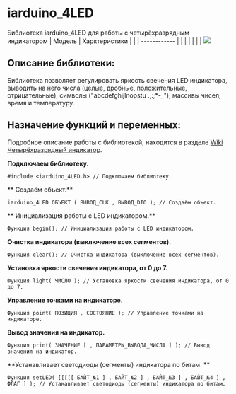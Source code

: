 # iarduino_4LED
Библиотека iarduino_4LED для работы с четырёхразрядным индикатором
| Модель  |  Харктеристики |
|  | ------------ |
|   |   |
|   |   |
[![](https://wiki.iarduino.ru/img/resources/702/702.svg)](https://wiki.iarduino.ru/page/chetyrehrazryadnyy-indikator-trema-modul/)

## Описание библиотеки:
Библиотека позволяет регулировать яркость свечения LED индикатора, выводить на него числа (целые, дробные, положительные, отрицательные), символы ("abcdefghijlnopstu .,:;*-_"), массивы чисел, время и температуру.

## Назначение функций и переменных:
Подробное описание работы с библиотекой, находится в разделе [Wiki Четырёхразрядный индикатор](https://wiki.iarduino.ru/page/chetyrehrazryadnyy-indikator-trema-modul/ "Wiki Четырёхразрядный индикатор").

**Подключаем библиотеку.**

    #include <iarduino_4LED.h> // Подключаем библиотеку.
**	Создаём объект.** 

    iarduino_4LED ОБЪЕКТ ( ВЫВОД_CLK , ВЫВОД_DIO ); // Создаём объект.

** Инициализация работы с LED индикатором.**



    Функция begin(); // Инициализация работы с LED индикатором.
    
**Очистка индикатора (выключение всех сегментов).**


    Функция clear(); // Очистка индикатора (выключение всех сегментов).
    
**Установка яркости свечения индикатора, от 0 до 7.**


    Функция light( ЧИСЛО ); // Установка яркости свечения индикатора, от 0 до 7.
    
**Управление точками на индикаторе.**



    Функция point( ПОЗИЦИЯ , СОСТОЯНИЕ ); // Управление точками на индикаторе.
    
**Вывод значения на индикатор.**



    Функция print( ЗНАЧЕНИЕ [ , ПАРАМЕТРЫ_ВЫВОДА_ЧИСЛА ] ); // Вывод значения на индикатор.
    
**Устанавливает светодиоды (сегменты) индикатора по битам.
**


    Функция setLED( [[[[[ БАЙТ_№1 ] , БАЙТ_№2 ] , БАЙТ_№3 ] , БАЙТ_№4 ] , ФЛАГ ] ); // Устанавливает светодиоды (сегменты) индикатора по битам.
